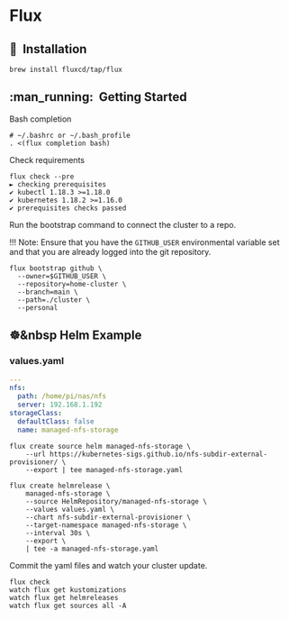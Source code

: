 # Flux

## :floppy_disk:&nbsp; Installation

```shell
brew install fluxcd/tap/flux
```

## :man_running:&nbsp; Getting Started

Bash completion

```shell
# ~/.bashrc or ~/.bash_profile
. <(flux completion bash)
```

Check requirements

```shell
flux check --pre
► checking prerequisites
✔ kubectl 1.18.3 >=1.18.0
✔ kubernetes 1.18.2 >=1.16.0
✔ prerequisites checks passed
```

Run the bootstrap command to connect the cluster to a repo.

!!! Note:
    Ensure that you have the `GITHUB_USER` environmental variable set
    and that you are already logged into the git repository.

```shell
flux bootstrap github \
  --owner=$GITHUB_USER \
  --repository=home-cluster \
  --branch=main \
  --path=./cluster \
  --personal
```

## :wheel_of_dharma:&nbsp Helm Example

### values.yaml

```yaml
---
nfs:
  path: /home/pi/nas/nfs
  server: 192.168.1.192
storageClass:
  defaultClass: false
  name: managed-nfs-storage
```

```shell
flux create source helm managed-nfs-storage \
    --url https://kubernetes-sigs.github.io/nfs-subdir-external-provisioner/ \
    --export | tee managed-nfs-storage.yaml
```

```shell
flux create helmrelease \
    managed-nfs-storage \
    --source HelmRepository/managed-nfs-storage \
    --values values.yaml \
    --chart nfs-subdir-external-provisioner \
    --target-namespace managed-nfs-storage \
    --interval 30s \
    --export \
    | tee -a managed-nfs-storage.yaml
```

Commit the yaml files and watch your cluster update.

```shell
flux check
watch flux get kustomizations
watch flux get helmreleases
watch flux get sources all -A
```
